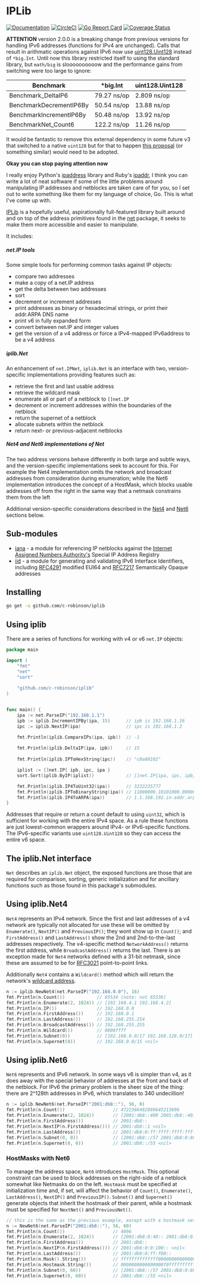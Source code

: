 # IPLib
[![Documentation](https://godoc.org/github.com/c-robinson/iplib?status.svg)](http://godoc.org/github.com/c-robinson/iplib)
[![CircleCI](https://circleci.com/gh/c-robinson/iplib/tree/main.svg?style=svg)](https://circleci.com/gh/c-robinson/iplib/tree/main)
[![Go Report Card](https://goreportcard.com/badge/github.com/c-robinson/iplib)](https://goreportcard.com/report/github.com/c-robinson/iplib)
[![Coverage Status](https://coveralls.io/repos/github/c-robinson/iplib/badge.svg?branch=main)](https://coveralls.io/github/c-robinson/iplib?branch=main)

**ATTENTION** version 2.0.0 is a breaking change from previous versions for
handling IPv6 addresses (functions for IPv4 are unchanged). Calls that result
in arithmatic operations against IPv6 now use [uint128.Uint128](https://lukechampine.com/uint128)
instead of `*big.Int`. Until now this library restricted itself to using the
standard library, but `math/big` is sloooooooooow and the performance gains
from switching were too large to ignore:

| Benchmark | *big.Int | uint128.Uint128 |
| --- | --- |-----------------|
| Benchmark_DeltaIP6 | 79.27 ns/op | 2.809 ns/op     |
| BenchmarkDecrementIP6By | 50.54 ns/op | 13.88 ns/op     |
| BenchmarkIncrementIP6By | 50.48 ns/op | 13.92 ns/op     |
| BenchmarkNet_Count6 | 122.2 ns/op | 11.26 ns/op     |

It would be fantastic to remove this external dependency in some future v3
that switched to a native `uint128` but for that to happen [this proposal](https://github.com/golang/go/issues/9455)
(or something similar) would need to be adopted.

**Okay you can stop paying attention now** 

I really enjoy Python's [ipaddress](https://docs.python.org/3/library/ipaddress.html)
library and Ruby's [ipaddr](https://ruby-doc.org/stdlib-2.5.1/libdoc/ipaddr/rdoc/IPAddr.html),
I think you can write a lot of neat software if some of the little problems
around manipulating IP addresses and netblocks are taken care of for you, so I
set out to write something like them for my language of choice, Go. This is
what I've come up with.

[IPLib](http://godoc.org/github.com/c-robinson/iplib) is a hopefully useful,
aspirationally full-featured library built around and on top of the address
primitives found in the [net](https://golang.org/pkg/net/) package, it seeks
to make them more accessible and easier to manipulate. 

It includes:

##### net.IP tools

Some simple tools for performing common tasks against IP objects:

- compare two addresses
- make a copy of a net.IP address
- get the delta between two addresses
- sort
- decrement or increment addresses
- print addresses as binary or hexadecimal strings, or print their addr.ARPA
  DNS name
- print v6 in fully expanded form
- convert between net.IP and integer values
- get the version of a v4 address or force a IPv4-mapped IPv6address to be a 
  v4 address

##### iplib.Net

An enhancement of `net.IPNet`, `iplib.Net` is an interface with two, version-
specific implementations providing features such as:

- retrieve the first and last usable address
- retrieve the wildcard mask
- enumerate all or part of a netblock to `[]net.IP`
- decrement or increment addresses within the boundaries of the netblock
- return the supernet of a netblock
- allocate subnets within the netblock
- return next- or previous-adjacent netblocks

##### Net4 and Net6 implementations of Net

The two address versions behave differently in both large and subtle ways,
and the version-specific implementations seek to account for this. For example
the Net4 implementation omits the network and broadcast addresses from
consideration during enumeration; while the Net6 implementation introduces the
concept of a HostMask, which blocks usable addresses off from the right in the
same way that a netmask constrains them from the left

Additional version-specific considerations described in the [Net4](#using-iplibnet4)
and [Net6](#using-iplibnet6) sections below.

## Sub-modules

- [iana](https://github.com/c-robinson/iplib/tree/main/iana) - a module for referencing 
  IP netblocks against the [Internet Assigned Numbers Authority's](https://www.iana.org/)
  Special IP Address Registry
- [iid](https://github.com/c-robinson/iplib/tree/main/iid) - a module for
  generating and validating IPv6 Interface Identifiers, including [RFC4291](https://tools.ietf.org/html/rfc4291)
  modified EUI64 and [RFC7217](https://tools.ietf.org/html/rfc7217)
  Semantically Opaque addresses

## Installing

```sh
go get -u github.com/c-robinson/iplib
```

## Using iplib

There are a series of functions for working with v4 or v6 `net.IP` objects:

```go
package main

import (
	"fmt"
	"net"
	"sort"
	
	"github.com/c-robinson/iplib"
)


func main() {
	ipa := net.ParseIP("192.168.1.1")
	ipb := iplib.IncrementIPBy(ipa, 15)      // ipb is 192.168.1.16
	ipc := iplib.NextIP(ipa)                 // ipc is 192.168.1.2

	fmt.Println(iplib.CompareIPs(ipa, ipb))  // -1
    
	fmt.Println(iplib.DeltaIP(ipa, ipb))     // 15
    
	fmt.Println(iplib.IPToHexString(ipc))    // "c0a80102"

	iplist := []net.IP{ ipb, ipc, ipa }
	sort.Sort(iplib.ByIP(iplist))            // []net.IP{ipa, ipc, ipb}

	fmt.Println(iplib.IP4ToUint32(ipa))      // 3232235777
	fmt.Println(iplib.IPToBinaryString(ipa)) // 11000000.10101000.00000001.00000001
	fmt.Println(iplib.IP4ToARPA(ipa))        // 1.1.168.192.in-addr.arpa
}
```

Addresses that require or return a count default to using `uint32`, which is
sufficient for working with the entire IPv4 space. As a rule these functions
are just lowest-common wrappers around IPv4- or IPv6-specific functions. The
IPv6-specific variants use `uint128.Uint128` so they can access the entire v6
space.

## The iplib.Net interface

`Net` describes an `iplib.Net` object, the exposed functions are those that 
are required for comparison, sorting, generic initialization and for ancillary 
functions such as those found in this package's submodules.

## Using iplib.Net4

`Net4` represents an IPv4 network. Since the first and last addresses of a v4
network are typically not allocated for use these will be omitted by
`Enumerate()`, `NextIP()` and `PreviousIP()`; they wont show up in `Count()`;
and `FirstAddress()` and `LastAddress()` show the 2nd and 2nd-to-the-last
addresses respectively. The v4-specific method `NetworkAddress()` returns the
first address, while `BroadcastAddress()` returns the last. There is an
exception made for `Net4` networks defined with a 31-bit netmask, since these
are assumed to be for [RFC3021](https://datatracker.ietf.org/doc/html/rfc3021)
point-to-point links.

Additionally `Net4` contains a `Wildcard()` method which will return the
network's [wildcard address](https://en.wikipedia.org/wiki/Wildcard_mask).

```go
n := iplib.NewNet4(net.ParseIP("192.168.0.0"), 16)
fmt.Println(n.Count())            // 65534 (note: not 65536)
fmt.Println(n.Enumerate(2, 1024)) // [192.168.4.1 192.168.4.2]
fmt.Println(n.IP())               // 192.168.0.0
fmt.Println(n.FirstAddress())     // 192.168.0.1
fmt.Println(n.LastAddress())      // 192.168.255.254
fmt.Println(n.BroadcastAddress()) // 192.168.255.255
fmt.Println(n.Wildcard())         // 0000ffff
fmt.Println(n.Subnet(0))          // [192.168.0.0/17 192.168.128.0/17] <nil>
fmt.Println(n.Supernet(0))        // 192.168.0.0/15 <nil>
```

## Using iplib.Net6

`Net6` represents and IPv6 network. In some ways v6 is simpler than v4, as
it does away with the special behavior of addresses at the front and back of
the netblock. For IPv6 the primary problem is the sheer size of the thing:
there are 2^128th addresses in IPv6, which translates to 340 undecillion!

```go
n := iplib.NewNet6(net.ParseIP("2001:db8::"), 56, 0)
fmt.Println(n.Count())                  // 4722366482869645213696
fmt.Println(n.Enumerate(2, 1024))       // [2001:db8::400 2001:db8::401]
fmt.Println(n.FirstAddress())           // 2001:db8::
fmt.Println(n.NextIP(n.FirstAddress())) // 2001:db8::1 <nil>
fmt.Println(n.LastAddress())            // 2001:db8:0:ff:ffff:ffff:ffff:ffff
fmt.Println(n.Subnet(0, 0))             // [2001:db8::/57 2001:db8:0:80::/57] <nil>
fmt.Println(n.Supernet(0, 0))           // 2001:db8::/55 <nil>
```

### HostMasks with Net6

To manage the address space, `Net6` introduces `HostMask`. This optional
constraint can be used to block addresses on the right-side of a netblock
somewhat like Netmasks do on the left. `Hostmask` must be specified at
initialization time and, if set, will affect the behavior of `Count()`, 
`Enumerate()`, `LastAddress()`, `NextIP()` and `PreviousIP()`. `Subnet()` and
`Supernet()` generate objects that inherit the hostmask of their parent, while
a hostmask must be specified for `NextNet()` and `PreviousNet()`.

```go
// this is the same as the previous example, except with a hostmask set
n := NewNet6(net.ParseIP("2001:db8::"), 56, 60)
fmt.Println(n.Count())                  // 4096
fmt.Println(n.Enumerate(2, 1024))       // [2001:db8:0:40:: 2001:db8:0:40:100::]
fmt.Println(n.FirstAddress())           // 2001:db8::
fmt.Println(n.NextIP(n.FirstAddress())) // 2001:db8:0:0:100:: <nil>
fmt.Println(n.LastAddress())            // 2001:db8:0:ff:f00::
fmt.Println(n.Mask().String())          // ffffffffffffff000000000000000000
fmt.Println(n.Hostmask.String())        // 0000000000000000f0ffffffffffffff
fmt.Println(n.Subnet(0, 60))            // [2001:db8::/57 2001:db8:0:80::/57] <nil>
fmt.Println(n.Supernet(0, 60))          // 2001:db8::/55 <nil>
```

